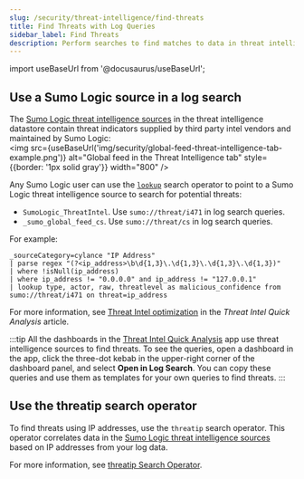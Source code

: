 ```yaml
---
slug: /security/threat-intelligence/find-threats
title: Find Threats with Log Queries
sidebar_label: Find Threats 
description: Perform searches to find matches to data in threat intelligence indicators.
---
```


import useBaseUrl from '@docusaurus/useBaseUrl';

## Use a Sumo Logic source in a log search

The [Sumo Logic threat intelligence sources](/docs/security/threat-intelligence/about-threat-intelligence/#sumo-logic-threat-intelligence-sources) in the threat intelligence datastore contain threat indicators supplied by third party intel vendors and maintained by Sumo Logic: <br/><img src={useBaseUrl('img/security/global-feed-threat-intelligence-tab-example.png')} alt="Global feed in the Threat Intelligence tab" style={{border: '1px solid gray'}} width="800" />

Any Sumo Logic user can use the [`lookup`](/docs/search/search-query-language/search-operators/lookup/) search operator to point to a Sumo Logic threat intelligence source to search for potential threats:
* `SumoLogic_ThreatIntel`. Use `sumo://threat/i471` in log search queries.
* `_sumo_global_feed_cs`. Use `sumo://threat/cs` in log search queries. 

For example:

```
_sourceCategory=cylance "IP Address"
| parse regex "(?<ip_address>\b\d{1,3}\.\d{1,3}\.\d{1,3}\.\d{1,3})"
| where !isNull(ip_address)
| where ip_address != "0.0.0.0" and ip_address != "127.0.0.1"
| lookup type, actor, raw, threatlevel as malicious_confidence from sumo://threat/i471 on threat=ip_address
```

For more information, see [Threat Intel optimization](/docs/integrations/security-threat-detection/threat-intel-quick-analysis/#threat-intel-optimization) in the *Threat Intel Quick Analysis* article.

:::tip
All the dashboards in the [Threat Intel Quick Analysis](/docs/integrations/security-threat-detection/threat-intel-quick-analysis) app use threat intelligence sources to find threats. To see the queries, open a dashboard in the app, click the three-dot kebab in the upper-right corner of the dashboard panel, and select **Open in Log Search**. You can copy these queries and use them as templates for your own queries to find threats.
:::

## Use the threatip search operator

To find threats using IP addresses, use the `threatip` search operator. This operator correlates data in the [Sumo Logic threat intelligence sources](/docs/security/threat-intelligence/about-threat-intelligence/#sumo-logic-threat-intelligence-sources) based on IP addresses from your log data.

For more information, see [threatip Search Operator](/docs/search/search-query-language/search-operators/threatip/).

<!--
## threatlookup operator

You can use the `threatlookup` search operator to find matches to indicators in any source in the Sumo Logic [threat intelligence](/docs/security/threat-intelligence/) datastore. 

For example, use the following query to find logs in all `sec_record*` indexes with a `srcDevice_ip` attribute correlated to a threat indicator with a high confidence level (greater than `50`): 

```
_index=sec_record*
| threatlookup srcDevice_ip
| where _threatlookup.confidence > 50
| timeslice 1h
| count by _timeslice
```

For syntax and examples, see [`threatlookup` search operator](/docs/search/search-query-language/search-operators/threatlookup/).
-->

<!-- Add this back once we have support for the cat search operator:
You can also [run threatlookup with the cat search operator](/docs/search/search-query-language/search-operators/threatlookup/#run-threatlookup-with-the-cat-search-operator) to search the entire store of threat intelligence indicators.
-->